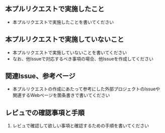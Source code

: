 <!-- I want to review in Japanese. -->
## 本プルリクエストで実施したこと
- 本プルリクエストで実施したことを書いてください

## 本プルリクエストで実施していないこと
- 本プルリクエストで実施していないことを書いてください
- なお、他Issueで対応するべき事項の場合、他Issueを作成してください

## 関連Issue、参考ページ
- 本プルリクエストの作成にあたって参考にした外部プロジェクトのIssueや関連するWebページを箇条書きで書いてください

## レビュでの確認事項と手順
1. レビュで確認して欲しい事項と確認するための手順を書いてください
<!-- I want to review in Japanese. -->